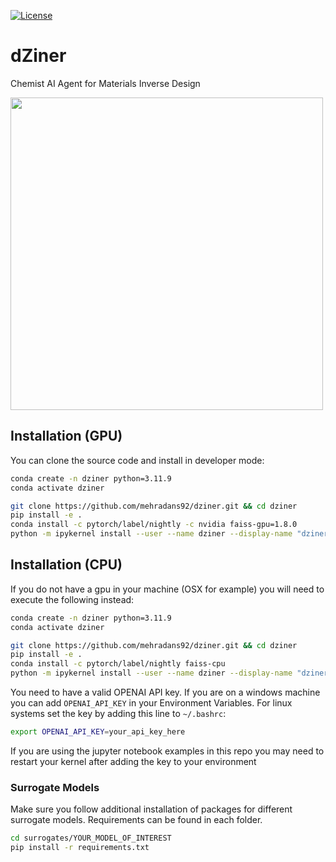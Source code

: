 [![License](https://img.shields.io/badge/License-Apache_2.0-blue.svg)](https://opensource.org/licenses/Apache-2.0)

# dZiner

Chemist AI Agent for Materials Inverse Design

<img src="https://github.com/mehradans92/dZiner/assets/51170839/68d9495f-87fb-4697-89ea-cc3c553b96f2" width="500">



## Installation (GPU)

You can clone the source code and install in developer mode:

```bash
conda create -n dziner python=3.11.9
conda activate dziner

git clone https://github.com/mehradans92/dziner.git && cd dziner
pip install -e .
conda install -c pytorch/label/nightly -c nvidia faiss-gpu=1.8.0
python -m ipykernel install --user --name dziner --display-name "dziner"
```

## Installation (CPU)

If you do not have a gpu in your machine (OSX for example) you will need to execute the following instead:

```bash
conda create -n dziner python=3.11.9
conda activate dziner

git clone https://github.com/mehradans92/dziner.git && cd dziner
pip install -e .
conda install -c pytorch/label/nightly faiss-cpu
python -m ipykernel install --user --name dziner --display-name "dziner"
```

You need to have a valid OPENAI API key. If you are on a windows machine you can add `OPENAI_API_KEY` in your Environment Variables. For linux systems set the key by adding this line to `~/.bashrc`:

```bash
export OPENAI_API_KEY=your_api_key_here
```
If you are using the jupyter notebook examples in this repo you may need to restart your kernel after adding the key to your environment

### Surrogate Models

Make sure you follow additional installation of packages for different surrogate models. Requirements can be found in each folder.

```bash
cd surrogates/YOUR_MODEL_OF_INTEREST
pip install -r requirements.txt
```
